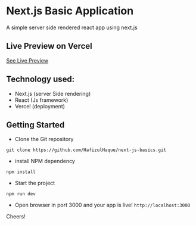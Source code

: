 # Next.js Basic Application
A simple server side rendered react app using next.js

## Live Preview on Vercel
[See Live Preview](https://next-js-basics-amber.vercel.app/)

## Technology used:
- Next.js (server Side rendering)
- React (Js framework)
- Vercel (deployment)

## Getting Started
- Clone the Git repository
```git
git clone https://github.com/HafizulHaque/next-js-basics.git
```
- install NPM dependency
```
npm install
```
- Start the project
```
npm run dev
```
- Open browser in port 3000 and your app is live!
`http://localhost:3000`

Cheers!
